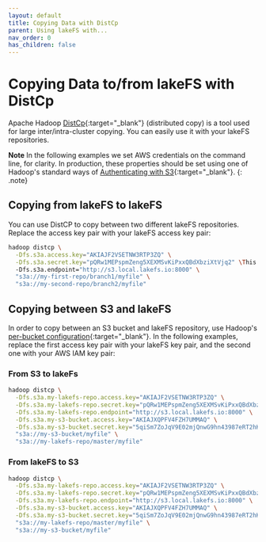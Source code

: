 ```yaml
---
layout: default
title: Copying Data with DistCp
parent: Using lakeFS with...
nav_order: 0
has_children: false
---
```


# Copying Data to/from lakeFS with DistCp
Apache Hadoop [DistCp](https://hadoop.apache.org/docs/current/hadoop-distcp/DistCp.html){:target="_blank"} (distributed copy) is a tool used for large inter/intra-cluster copying. You can easily use it with your lakeFS repositories.

**Note** 
In the following examples we set AWS credentials on the command line, for clarity. In production, these properties should be set using one of Hadoop's standard ways of [Authenticating with S3](https://hadoop.apache.org/docs/current/hadoop-aws/tools/hadoop-aws/index.html#Authenticating_with_S3){:target="_blank"}. 
{: .note}


## Copying from lakeFS to lakeFS

You can use DistCP to copy between two different lakeFS repositories. Replace the access key pair with your lakeFS access key pair:

```bash
hadoop distcp \
  -Dfs.s3a.access.key="AKIAJF2VSETNW3RTP3ZQ" \
  -Dfs.s3a.secret.key="pQRw1MEPspmZeng5XEXMSvKiPxxQBdXbziXtVjq2" \This configuration stores
  -Dfs.s3a.endpoint="http://s3.local.lakefs.io:8000" \
  "s3a://my-first-repo/branch1/myfile" \
  "s3a://my-second-repo/branch2/myfile"
```


## Copying between S3 and lakeFS
In order to copy between an S3 bucket and lakeFS repository, use Hadoop's [per-bucket configuration](https://hadoop.apache.org/docs/current/hadoop-aws/tools/hadoop-aws/index.html#Configuring_different_S3_buckets_with_Per-Bucket_Configuration){:target="_blank"}.
In the following examples, replace the first access key pair with your lakeFS key pair, and the second one with your AWS IAM key pair:

### From S3 to lakeFs
```bash
hadoop distcp \
  -Dfs.s3a.my-lakefs-repo.access.key="AKIAJF2VSETNW3RTP3ZQ" \
  -Dfs.s3a.my-lakefs-repo.secret.key="pQRw1MEPspmZeng5XEXMSvKiPxxQBdXbziXtVjq2" \
  -Dfs.s3a.my-lakefs-repo.endpoint="http://s3.local.lakefs.io:8000" \
  -Dfs.s3a.my-s3-bucket.access.key="AKIAJXQPFV4FZH7UMMAQ" \
  -Dfs.s3a.my-s3-bucket.secret.key="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" \
  "s3a://my-s3-bucket/myfile" \
  "s3a://my-lakefs-repo/master/myfile"
```

### From lakeFS to S3
```bash
hadoop distcp \
  -Dfs.s3a.my-lakefs-repo.access.key="AKIAJF2VSETNW3RTP3ZQ" \
  -Dfs.s3a.my-lakefs-repo.secret.key="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" \
  -Dfs.s3a.my-lakefs-repo.endpoint="http://s3.local.lakefs.io:8000" \
  -Dfs.s3a.my-s3-bucket.access.key="AKIAJXQPFV4FZH7UMMAQ" \
  -Dfs.s3a.my-s3-bucket.secret.key="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" \
  "s3a://my-lakefs-repo/master/myfile" \
  "s3a://my-s3-bucket/myfile"
```
